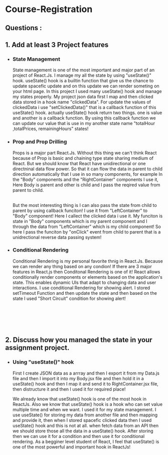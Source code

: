 # Course-Registration



##  Questions :

## 1. Add at least 3 Project features 

- <h3>State Management</h3>
    State management is one of the most important and major part of an project of React.Js. I manage my all the state by using "useState()" hook. useState() hook is a builtin function that give us the chance to update spacefic update and on this update we can render someting on your html page. In this project I used many useState() hook and manage my states properly. My project json data first I map and then clicked data stored in a hook name "clickedData". For update the values of clickedData i use "setClickedData()" that is a callback function of this useState() hook. actually useState() hook return two things. one is value and another is a callback function. By using this callback function we can update our value that is use in my another state name "totalHour ,totalPrices, remainingHours" states! 
- <h3>Prop and Prop Drilling</h3>
    Props is a major part React.Js. Without this thing we can't think React because of Prop is basic and chaining type state sharing medium of React. But we should know that React have unidirectional or one directninal data flow power. So that it can flow the data in parent to child direction automatically that I use in so many components, for example In the "Body" components and the "RightContainer" components I use it, Here Body is parent and other is child and I pass the reqired value from parent to child. 
    <br>
    <br>

    But the most interesting thing is I can also pass the state from child to parent by using callback funciton! I use it from "LeftContainer" to "Body" component! Here I callect the clicked data i use it. My funciton is state in "Body" components which is my parent component and I through the data from "LeftContainer" which is my child component! So here I pass the funciton by "onClick" event from child to parent that is a unidrectional reverse data passing system!
- <h3>Conditional Rendering</h3>
    Conditional Rendering is my personal favorite thnig in React.Js. Because we can render any thing based on any condion! If there are 3 major features in React.js then Conditonal Rendering is one of it! React allows conditionally render components or elements based on the application's state. This enables dynamic UIs that adapt to changing data and user interactions. I use conditional Rendering for showing alert. I stored setTimeout Function and then update the state and then based on the state I used "Short Circuit" condition for showing alert!




<br>
<br>
<br>
<br>

## 2. Discuss how you managed the state in your assignment project.

- <h3>Using "useState()" hook</h3>

    First I create JSON data as a arrray and then I export it from my Data.js file and then I import it into my Body.jsx file and then hold it in a useState() hook and then I map it and send it to RightContainer.jsx file, then distructure it and then I used it for required place!

    We already know that useState() hook is one of the most hook in ReactJs. Also we know that useState() hook is a hook who can set value multiple time and when we want. I used it for my state management. I use useState() for storing my data from another file and then mapping and provide it, then when I stored spacefic clicked data then I used useState() hook and this is not at all. when fetch data from an API then we should store those all the data in a useState() hook. After storing then we can use it for a condition and then use it for conditional rendering. As a begginer level student of React, I feel that useState() is one of the most powerful and important hook in ReactJs!

    